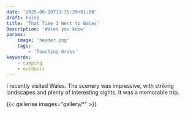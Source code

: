 ```yaml
---
date: '2025-06-10T13:35:29+01:00'
draft: False
title: 'That Time I Went to Wales'
Description: 'Wales you know'
params:
    image: 'header.png'
    tags:
        - 'Touching Grass'
keywords:
    - camping
    - outdoors
---
```


I recently visited Wales. The scenery was impressive, with striking landscapes and plenty of interesting sights. It was a memorable trip.

{{< gallerise images="gallery/*" >}}
